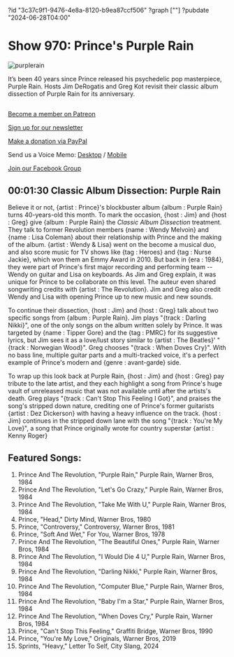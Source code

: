 ?id "3c37c9f1-9476-4e8a-8120-b9ea87ccf506"
?graph [""]
?pubdate "2024-06-28T04:00"
# Show 970: Prince's Purple Rain

![purplerain](https://static.soundopinions.org/images/2014/purplerain_web.jpg)

It’s been 40 years since Prince released his psychedelic pop masterpiece, Purple Rain. Hosts Jim DeRogatis and Greg Kot revisit their classic album dissection of Purple Rain for its anniversary.



##

[Become a member on Patreon](https://bit.ly/3slWZvc)

[Sign up for our newsletter](https://bit.ly/3eEvRnG)

[Make a donation via PayPal](https://bit.ly/3dmt9lU)

Send us a Voice Memo: [Desktop](http://bit.ly/2RyD5Ah) / [Mobile](http://sayhi.chat/soundops)

[Join our Facebook Group](https://bit.ly/3sivr9T)



## 00:01:30 Classic Album Dissection: Purple Rain

Believe it or not, {artist : Prince}'s blockbuster album {album : Purple Rain} turns 40-years-old this month. To mark the occasion, {host : Jim} and {host : Greg} give {album : Purple Rain} the *Classic Album Dissection* treatment. They talk to former Revolution members {name : Wendy Melvoin} and {name : Lisa Coleman} about their relationship with Prince and the making of the album. {artist : Wendy & Lisa} went on the become a musical duo, and also score music for TV shows like {tag : Heroes} and {tag : Nurse Jackie}, which won them an Emmy Award in 2010. But back in {era : 1984}, they were part of Prince's first major recording and performing team -- Wendy on guitar and Lisa on keyboards. As Jim and Greg explain, it was unique for Prince to be collaborate on this level. The auteur even shared songwriting credits with {artist : The Revolution}. Jim and Greg also credit Wendy and Lisa with opening Prince up to new music and new sounds.

To continue their dissection, {host : Jim} and {host : Greg} talk about two specific songs from {album : Purple Rain}. Jim plays "{track : Darling Nikki}", one of the only songs on the album written solely by Prince. It was targeted by {name : Tipper Gore} and the {tag : PMRC} for its suggestive lyrics, but Jim sees it as a love/lust story similar to {artist : The Beatles}' "{track : Norwegian Wood}". Greg chooses "{track : When Doves Cry}". With no bass line, multiple guitar parts and a multi-tracked voice, it's a perfect example of Prince's modern and {genre : avant-garde} side.

To wrap up this look back at Purple Rain, {host : Jim} and {host : Greg} pay tribute to the late artist, and they each highlight a song from Prince's huge vault of unreleased music that was not available until after the artists's death. Greg plays "{track : Can't Stop This Feeling I Got}", and praises the song's stripped down nature, crediting one of Prince's former guitarists {artist : Dez Dickerson} with having a heavy influence on the track. {host : Jim} continues in the stripped down lane with the song "{track : You're My Love}", a song that Prince originally wrote for country superstar {artist : Kenny Roger} 



## Featured Songs:

1. Prince And The Revolution, "Purple Rain," Purple Rain, Warner Bros, 1984
2. Prince And The Revolution, "Let's Go Crazy," Purple Rain, Warner Bros, 1984
3. Prince And The Revolution, "Take Me With U," Purple Rain, Warner Bros, 1984
4. Prince, "Head," Dirty Mind, Warner Bros, 1980
5. Prince, "Controversy," Controversy, Warner Bros, 1981
6. Prince, "Soft And Wet," For You, Warner Bros, 1978
7. Prince And The Revolution, "The Beautiful Ones," Purple Rain, Warner Bros, 1984
8. Prince And The Revolution, "I Would Die 4 U," Purple Rain, Warner Bros, 1984
9. Prince And The Revolution, "Darling Nikki," Purple Rain, Warner Bros, 1984
10. Prince And The Revolution, "Computer Blue," Purple Rain, Warner Bros, 1984
11. Prince And The Revolution, "Baby I'm a Star," Purple Rain, Warner Bros, 1984
12. Prince And The Revolution, "When Doves Cry," Purple Rain, Warner Bros, 1984
13. Prince, "Can't Stop This Feeling," Graffiti Bridge, Warner Bros, 1990
14. Prince, "You're My Love," Originals, Warner Bros, 2019
15. Sprints, "Heavy," Letter To Self, City Slang, 2024